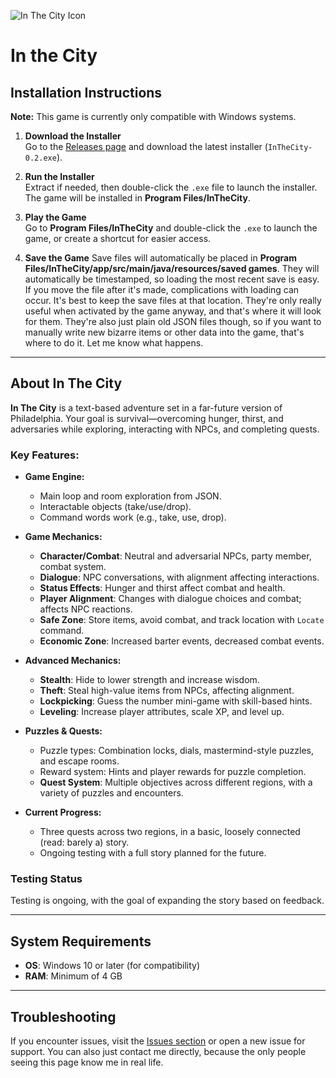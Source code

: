 ![In The City Icon](https://github.com/nicktagliamonte/In-the-City/raw/main/in-the-city/src/main/java/resources/images/icon.ico)
# In the City

## Installation Instructions  
**Note:** This game is currently only compatible with Windows systems.  

1. **Download the Installer**  
   Go to the [Releases page](https://github.com/nicktagliamonte/In-the-City/releases/) and download the latest installer (`InTheCity-0.2.exe`).
   
2. **Run the Installer**  
   Extract if needed, then double-click the `.exe` file to launch the installer. The game will be installed in **Program Files/InTheCity**.

3. **Play the Game**  
   Go to **Program Files/InTheCity** and double-click the `.exe` to launch the game, or create a shortcut for easier access.

4. **Save the Game**
   Save files will automatically be placed in **Program Files/InTheCity/app/src/main/java/resources/saved games**. They will automatically be timestamped, so loading the most recent save is easy.
   If you move the file after it's made, complications with loading can occur. It's best to keep the save files at that location. They're only really useful when activated by the game anyway, and that's where it will look for them.
   They're also just plain old JSON files though, so if you want to manually write new bizarre items or other data into the game, that's where to do it. Let me know what happens.

---

## About In The City

**In The City** is a text-based adventure set in a far-future version of Philadelphia. Your goal is survival—overcoming hunger, thirst, and adversaries while exploring, interacting with NPCs, and completing quests.

### Key Features:

- **Game Engine:**
  - Main loop and room exploration from JSON.
  - Interactable objects (take/use/drop).
  - Command words work (e.g., take, use, drop).

- **Game Mechanics:**
  - **Character/Combat**: Neutral and adversarial NPCs, party member, combat system.
  - **Dialogue**: NPC conversations, with alignment affecting interactions.
  - **Status Effects**: Hunger and thirst affect combat and health.
  - **Player Alignment**: Changes with dialogue choices and combat; affects NPC reactions.
  - **Safe Zone**: Store items, avoid combat, and track location with `Locate` command.
  - **Economic Zone**: Increased barter events, decreased combat events.

- **Advanced Mechanics:**
  - **Stealth**: Hide to lower strength and increase wisdom.
  - **Theft**: Steal high-value items from NPCs, affecting alignment.
  - **Lockpicking**: Guess the number mini-game with skill-based hints.
  - **Leveling**: Increase player attributes, scale XP, and level up.
  
- **Puzzles & Quests:**
  - Puzzle types: Combination locks, dials, mastermind-style puzzles, and escape rooms.
  - Reward system: Hints and player rewards for puzzle completion.
  - **Quest System**: Multiple objectives across different regions, with a variety of puzzles and encounters.
  
- **Current Progress:**
  - Three quests across two regions, in a basic, loosely connected (read: barely a) story.
  - Ongoing testing with a full story planned for the future.

### Testing Status
Testing is ongoing, with the goal of expanding the story based on feedback.

---

## System Requirements
- **OS**: Windows 10 or later (for compatibility)
- **RAM**: Minimum of 4 GB

---

## Troubleshooting
If you encounter issues, visit the [Issues section](https://github.com/nicktagliamonte/In-the-City/issues) or open a new issue for support.
You can also just contact me directly, because the only people seeing this page know me in real life.
